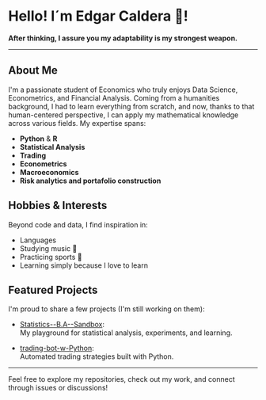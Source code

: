 # Hello! I´m Edgar Caldera 👋!

**After thinking, I assure you my adaptability is my strongest weapon.**

---

## About Me

I'm a passionate student of Economics who truly enjoys Data Science, Econometrics, and Financial Analysis. Coming from a humanities background, I had to learn everything from scratch, and now, thanks to that human-centered perspective, I can apply my mathematical knowledge across various fields. My expertise spans:

- **Python** & **R**
- **Statistical Analysis**
- **Trading**
- **Econometrics**
- **Macroeconomics**
- **Risk analytics and portafolio construction**

## Hobbies & Interests

Beyond code and data, I find inspiration in:
- Languages
- Studying music 🎵 
- Practicing sports 🏅
- Learning simply because I love to learn

## Featured Projects

I'm proud to share a few projects (I'm still working on them):

- [Statistics--B.A--Sandbox](https://github.com/ecalderah/Statistics--B.A--Sandbox):  
  My playground for statistical analysis, experiments, and learning.

- [trading-bot-w-Python](https://github.com/ecalderah/trading-bot-w-Python):  
  Automated trading strategies built with Python.

---

Feel free to explore my repositories, check out my work, and connect through issues or discussions!
